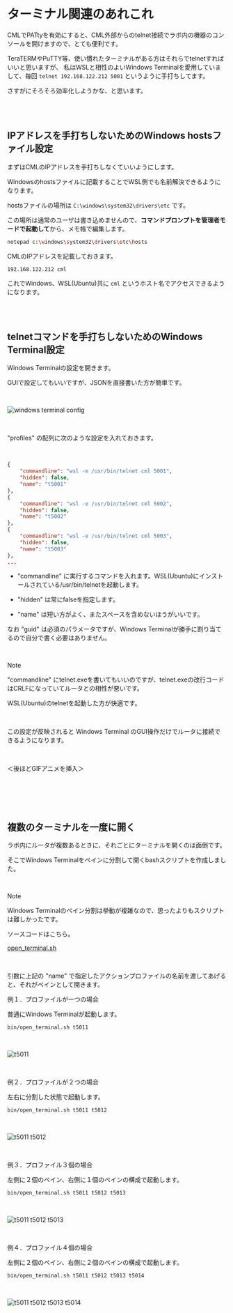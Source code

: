 # ターミナル関連のあれこれ

CMLでPATtyを有効にすると、CML外部からのtelnet接続でラボ内の機器のコンソールを開けますので、とても便利です。

TeraTERMやPuTTY等、使い慣れたターミナルがある方はそれらでtelnetすればいいと思いますが、
私はWSLと相性のよいWindows Terminalを愛用していまして、毎回 `telnet 192.168.122.212 5001` というように手打ちしてます。

さすがにそろそろ効率化しようかな、と思います。

<br><br>

## IPアドレスを手打ちしないためのWindows hostsファイル設定

まずはCMLのIPアドレスを手打ちしなくていいようにします。

Windowsのhostsファイルに記載することでWSL側でも名前解決できるようになります。

hostsファイルの場所は `C:\windows\system32\drivers\etc` です。

この場所は通常のユーザは書き込めませんので、**コマンドプロンプトを管理者モードで起動して**から、メモ帳で編集します。

```bash
notepad c:\windows\system32\drivers\etc\hosts
```

CMLのIPアドレスを記載しておきます。

```text
192.168.122.212 cml
```

これでWindows、WSL(Ubuntu)共に `cml` というホスト名でアクセスできるようになります。

<br><br>

## telnetコマンドを手打ちしないためのWindows Terminal設定

Windows Terminalの設定を開きます。

GUIで設定してもいいですが、JSONを直接書いた方が簡単です。

<br>

![windows terminal config](/assets/windows_terminal_setting.png)

<br>

"profiles" の配列に次のような設定を入れておきます。

<br>

```json
{
    "commandline": "wsl -e /usr/bin/telnet cml 5001",
    "hidden": false,
    "name": "t5001"
},
{
    "commandline": "wsl -e /usr/bin/telnet cml 5002",
    "hidden": false,
    "name": "t5002"
},
{
    "commandline": "wsl -e /usr/bin/telnet cml 5003",
    "hidden": false,
    "name": "t5003"
},
...
```

- "commandline" に実行するコマンドを入れます。WSL(Ubuntu)にインストールされている/usr/bin/telnetを起動します。

- "hidden" は常にfalseを指定します。

- "name" は短い方がよく、またスペースを含めないほうがいいです。

なお "guid" は必須のパラメータですが、Windows Terminalが勝手に割り当てるので自分で書く必要はありません。

<br>

> [!NOTE]
>
> "commandline" にtelnet.exeを書いてもいいのですが、telnet.exeの改行コードはCRLFになっていてルータとの相性が悪いです。
>
> WSL(Ubuntu)のtelnetを起動した方が快適です。

<br>

この設定が反映されると Windows Terminal のGUI操作だけでルータに接続できるようになります。

<br>

＜後ほどGIFアニメを挿入＞

<br>

<br><br>

## 複数のターミナルを一度に開く

ラボ内にルータが複数あるときに、それごとにターミナルを開くのは面倒です。

そこでWindows Terminalをペインに分割して開くbashスクリプトを作成しました。

<br>

> [!NOTE]
>
> Windows Terminalのペイン分割は挙動が複雑なので、思ったよりもスクリプトは難しかったです。
>
> ソースコードはこちら。
>
> [open_terminal.sh](/bin/open_terminal.sh)

<br>

引数に上記の "name" で指定したアクションプロファイルの名前を渡してあげると、それがペインとして開きます。

例１．プロファイルが一つの場合

普通にWindows Terminalが起動します。

```bash
bin/open_terminal.sh t5011
```

<br>

![t5011](/assets/windows_terminal_t5011.png)

<br>

例２．プロファイルが２つの場合

左右に分割した状態で起動します。

```bash
bin/open_terminal.sh t5011 t5012
```

<br>

![t5011 t5012](/assets/windows_terminal_t5011_t5012.png)

<br>

例３．プロファイル３個の場合

左側に２個のペイン、右側に１個のペインの構成で起動します。

```bash
bin/open_terminal.sh t5011 t5012 t5013
```

<br>

![t5011 t5012 t5013](/assets/windows_terminal_t5011_t5012_t5013.png)

<br>

例４．プロファイル４個の場合

左側に２個のペイン、右側に２個のペインの構成で起動します。

```bash
bin/open_terminal.sh t5011 t5012 t5013 t5014
```

<br>

![t5011 t5012 t5013 t5014](/assets/windows_terminal_t5011_t5012_t5013_t5014.png)

<br>
